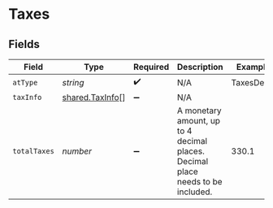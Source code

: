 # Taxes


## Fields

| Field                                                                          | Type                                                                           | Required                                                                       | Description                                                                    | Example                                                                        |
| ------------------------------------------------------------------------------ | ------------------------------------------------------------------------------ | ------------------------------------------------------------------------------ | ------------------------------------------------------------------------------ | ------------------------------------------------------------------------------ |
| `atType`                                                                       | *string*                                                                       | :heavy_check_mark:                                                             | N/A                                                                            | TaxesDetail                                                                    |
| `taxInfo`                                                                      | [shared.TaxInfo](../../models/shared/taxinfo.md)[]                             | :heavy_minus_sign:                                                             | N/A                                                                            |                                                                                |
| `totalTaxes`                                                                   | *number*                                                                       | :heavy_minus_sign:                                                             | A monetary amount, up to 4 decimal places. Decimal place needs to be included. | 330.1                                                                          |